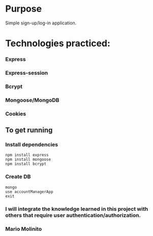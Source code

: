 # Purpose
Simple sign-up/log-in application.
# Technologies practiced:
### Express
### Express-session
### Bcrypt
### Mongoose/MongoDB
### Cookies

## To get running
### Install dependencies
```
npm install express
npm install mongoose
npm install bcrypt
```
### Create DB
```
mongo
use accountManagerApp
exit
```

### I will integrate the knowledge learned in this project with others that require user authentication/authorization.
### Mario Molinito
